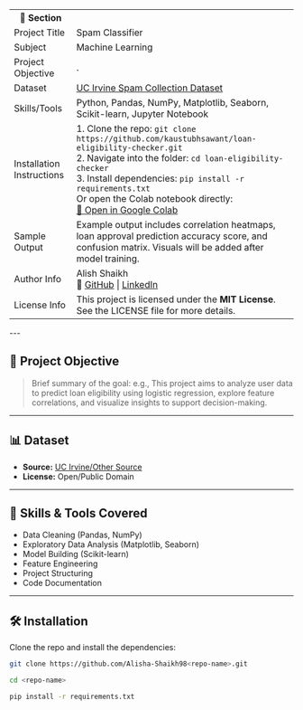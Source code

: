 <table>
 <tr>
  <th>🧾 Section</th>
 </tr>
 <tr>
  <td>Project Title</td>
  <td>Spam Classifier</td>
 </tr>
 <tr>
  <td>Subject</td>
  <td>Machine Learning</td>
 </tr>
 <tr>
  <td>Project Objective</td>
  <td>.</td>
 </tr>
 <tr>
  <td>Dataset</td>
  <td><a href="https://archive.ics.uci.edu/dataset/228/sms+spam+collection">UC Irvine Spam Collection Dataset </a></td>
 </tr>
 <tr>
 <td>Skills/Tools</td>
 <td>Python, Pandas, NumPy, Matplotlib, Seaborn, Scikit-learn, Jupyter Notebook</td>
</tr>
<tr>
 <td>Installation Instructions</td>
 <td>
  1. Clone the repo: <code>git clone https://github.com/kaustubhsawant/loan-eligibility-checker.git</code><br>
  2. Navigate into the folder: <code>cd loan-eligibility-checker</code><br>
  3. Install dependencies: <code>pip install -r requirements.txt</code><br>
  Or open the Colab notebook directly:<br>
  <a href="#">
  📔 Open in Google Colab</a>
 </td>
</tr>
<tr>
 <td>Sample Output</td>
 <td>Example output includes correlation heatmaps, loan approval prediction accuracy score, and confusion matrix. Visuals will be added after model training.</td>
</tr>
<tr>
 <td>Author Info</td>
 <td>
  Alish Shaikh<br>
  🔗 <a href="https://github.com/Alisha-Shaikh98">GitHub</a> |
  <a href="https://www.linkedin.com/in/alishashaikh-ai/">LinkedIn</a>
 </td>
</tr>
<tr>
 <td>License Info</td>
 <td>This project is licensed under the <strong>MIT License</strong>. See the LICENSE file for more details.</td>
</tr>
</table>
---



## 🚀 Project Objective
> Brief summary of the goal:
> e.g., This project aims to analyze user data to predict loan eligibility using logistic regression, explore feature correlations, and visualize insights to support decision-making.

---
## 📊 Dataset
- **Source:** [UC Irvine/Other Source](https://archive.ics.uci.edu/dataset/228/sms+spam+collection)
- **License:** Open/Public Domain



---
## 🧠 Skills & Tools Covered
- Data Cleaning (Pandas, NumPy)
- Exploratory Data Analysis (Matplotlib, Seaborn)
- Model Building (Scikit-learn)
- Feature Engineering
- Project Structuring
- Code Documentation


---
## 🛠️ Installation

Clone the repo and install the dependencies:

```bash
git clone https://github.com/Alisha-Shaikh98<repo-name>.git

cd <repo-name>

pip install -r requirements.txt

